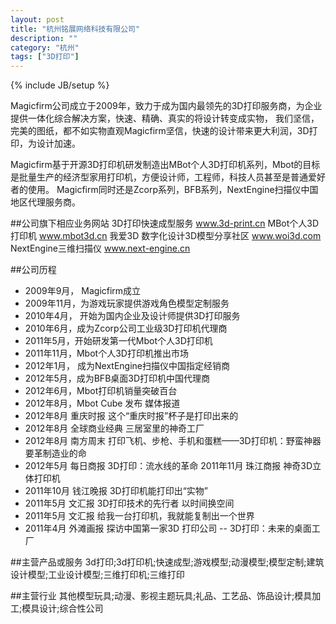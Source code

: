 ```yaml
---
layout: post
title: "杭州铭展网络科技有限公司"
description: ""
category: "杭州"
tags: ["3D打印"]
---
```

{% include JB/setup %}

Magicfirm公司成立于2009年，致力于成为国内最领先的3D打印服务商，为企业提供一体化综合解决方案，快速、精确、真实的将设计转变成实物， 我们坚信，完美的图纸，都不如实物直观Magicfirm坚信，快速的设计带来更大利润，3D打印，为设计加速。 

Magicfirm基于开源3D打印机研发制造出MBot个人3D打印机系列，Mbot的目标是批量生产的经济型家用打印机，方便设计师，工程师，科技人员甚至是普通爱好者的使用。 Magicfirm同时还是Zcorp系列，BFB系列，NextEngine扫描仪中国地区代理服务商。


##公司旗下相应业务网站
3D打印快速成型服务 www.3d-print.cn 
MBot个人3D打印机 www.mbot3d.cn
我爱3D 数字化设计3D模型分享社区 www.woi3d.com 
NextEngine三维扫描仪 www.next-engine.cn 
 
##公司历程

* 2009年9月， Magicfirm成立 
* 2009年11月，为游戏玩家提供游戏角色模型定制服务
* 2010年4月， 开始为国内企业及设计师提供3D打印服务 
* 2010年6月，成为Zcorp公司工业级3D打印机代理商 
* 2011年5月，开始研发第一代Mbot个人3D打印机
* 2011年11月，Mbot个人3D打印机推出市场 
* 2012年1月， 成为NextEngine扫描仪中国指定经销商
* 2012年5月，成为BFB桌面3D打印机中国代理商
* 2012年6月，Mbot打印机销量突破百台 
* 2012年8月，Mbot Cube 发布 媒体报道 
* 2012年8月 重庆时报 这个“重庆时报”杯子是打印出来的
* 2012年8月 全球商业经典 三居室里的神奇工厂 
* 2012年8月 南方周末 打印飞机、步枪、手机和蛋糕——3D打印机：野蛮神器要革制造业的命 
* 2012年5月 每日商报 3D打印：流水线的革命 2011年11月 珠江商报 神奇3D立体打印机
* 2011年10月 钱江晚报 3D打印机能打印出“实物” 
* 2011年5月 文汇报 3D打印技术的先行者 以时间换空间
* 2011年5月 文汇报 给我一台打印机，我就能复制出一个世界
* 2011年4月 外滩画报 探访中国第一家3D 打印公司 -- 3D打印：未来的桌面工厂

##主营产品或服务
3d打印;3d打印机;快速成型;游戏模型;动漫模型;模型定制;建筑设计模型;工业设计模型;三维打印机;三维打印

##主营行业
其他模型玩具;动漫、影视主题玩具;礼品、工艺品、饰品设计;模具加工;模具设计;综合性公司